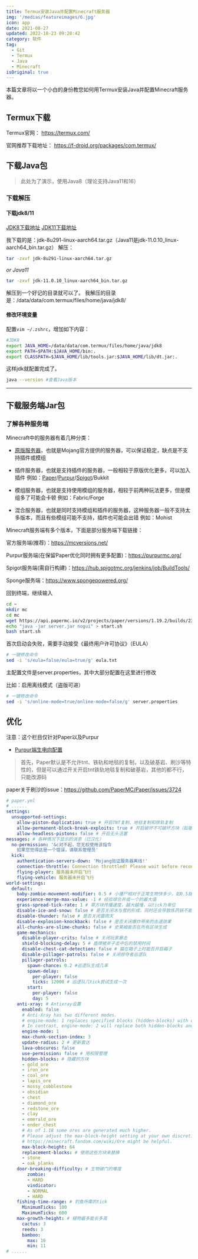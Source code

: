 ```yaml
---
title: Termux安装Java并配置Minecraft服务器
img: '/medias/featureimages/6.jpg'
icon: app
date: 2021-08-27
updated: 2022-10-23 09:20:42
category: 软件
tag:
  - Git
  - Termux
  - Java
  - Minecraft
isOriginal: true
---
```


本篇文章将以一个小白的身份教您如何用Termux安装Java并配置Minecraft服务器。
<!-- more -->

## Termux下载
Termux官网：
https://termux.com/

官网推荐下载地址：
https://f-droid.org/packages/com.termux/

## 下载Java包

> 此处为了演示，使用Java8（理论支持Java11和16）

### 下载解压

#### 下载jdk8/11
[JDK8下载地址](https://www.oracle.com/java/technologies/javase/javase-jdk8-downloads.html)
[JDK11下载地址](https://www.oracle.com/java/technologies/javase-jdk11-downloads.html)

我下载的是：jdk-8u291-linux-aarch64.tar.gz（Java11是jdk-11.0.10_linux-aarch64_bin.tar.gz）
解压：
```bash
tar -zxvf jdk-8u291-linux-aarch64.tar.gz
```
*or Java11*
```bash
tar -zxvf jdk-11.0.10_linux-aarch64_bin.tar.gz
```
解压到一个好记的目录就可以了。
我解压的目录是：/data/data/com.termux/files/home/java/jdk8/

#### 修改环境变量
配置`vim ~/.zshrc`，增加如下内容：
```Bash
#JDK8
export JAVA_HOME=/data/data/com.termux/files/home/java/jdk8
export PATH=$PATH:$JAVA_HOME/bin:.
export CLASSPATH=$JAVA_HOME/lib/tools.jar:$JAVA_HOME/lib/dt.jar:.
```
这样jdk就配置完成了。

```Bash
java --version #查看Java版本
```
---
## 下载服务端Jar包

### 了解各种服务端
Minecraft中的服务器有着几种分类：

- [原版服务器](https://minecraft.net/zh-hans/download/server/)，也就是Mojang官方提供的服务器，可以保证稳定，缺点是不支持插件或模组

- 插件服务器，也就是支持插件的服务器，一般相较于原版优化更多，可以加入插件 例如：[Paper](https://papermc.io/downloads)/[Purpur](https://purpurmc.org/)/[Spigot](https://hub.spigotmc.org/jenkins/job/BuildTools/)/Bukkit

- 模组服务器，也就是支持使用模组的服务器，相较于前两种玩法更多，但是模组多了可能会卡顿 例如：Fabric/Forge

- 混合服务器，也就是同时支持模组和插件的服务器，这种服务器一般不支持太多版本，而且有些模组可能不支持，插件也可能会出错 例如：Mohist

Minecraft服务端有多个版本，下面是部分服务端下载链接：

官方服务端(推荐)：https://mcversions.net/

Purpur服务端(在保留Paper优化同时拥有更多配置)：https://purpurmc.org/

Spigot服务端(需自行构建)：https://hub.spigotmc.org/jenkins/job/BuildTools/

Sponge服务端：https://www.spongepowered.org/

回到终端，继续输入
```bash
cd ~
mkdir mc 
cd mc
wget https://api.papermc.io/v2/projects/paper/versions/1.19.2/builds/230/downloads/paper-1.19.2-230.jar #1.19.2 Paper 第230次构建
echo "java -jar server.jar nogui" > start.sh
bash start.sh
```
首次启动会失败，需要手动接受《最终用户许可协议》（EULA）
```bash
# 一键修改命令
sed -i 's/eula=false/eula=true/g' eula.txt
```
主配置文件是server.properties，其中大部分配置在这里进行修改

比如：启用离线模式（盗版可进）

```bash
# 一键修改命令
sed -i 's/online-mode=true/online-mode=false/g' server.properties
```

## 优化
注意：这个栏目仅针对Paper以及Purpur

- [Purpur端生电向配置](https://www.bilibili.com/read/cv18220927)

> 首先，Paper默认是不允许tnt、铁轨和地毯的复制，以及破基岩、刷沙等特性的，但是可以通过开关开启tnt铁轨地毯复制和破基岩，其他的都不行，只能改源码

paper关于刷沙的issue：https://github.com/PaperMC/Paper/issues/3724

```YAML paper.yml
# paper.yml
# ......
settings:
  unsupported-settings:
    allow-piston-duplication: true # 开启TNT复制、地毯复制和铁轨复制
    allow-permanent-block-break-exploits: true # 开启破坏不可破坏方块（如基岩、末地传送门）
    allow-headless-pistons: false # 开启无头活塞
messages: # 各种情况下显示的消息（已汉化）
  no-permission: '&c对不起，您无权使用该指令
    如果您觉得这是一个错误，请联系管理员'
  kick:
    authentication-servers-down: 'Mojang验证服务器离线!'
    connection-throttle: Connection throttled! Please wait before reconnecting.
    flying-player: 服务器未开启飞行
    flying-vehicle: 服务器未开启飞行
world-settings:
  default:
    baby-zombie-movement-modifier: 0.5 # 小僵尸相对于正常生物快多少，如0.5就是正常僵尸的速度*1.5,
    experience-merge-max-value: -1 # 经验球合并成一个的最大值
    grass-spread-tick-rate: 1 # 草方块传播速度，越大越慢，以tick为单位
    disable-ice-and-snow: false # 是否关闭冰与雪的形成，同时还会导致炼药锅不能被雨/雪填满
    disable-thunder: false # 是否关闭雷雨天
    disable-explosion-knockback: false # 是否关闭爆炸带来的击退效果
    all-chunks-are-slime-chunks: false # 史莱姆能否在所有区块生成
    game-mechanics:
      disable-player-crits: false # 关闭玩家暴击
      shield-blocking-delay: 5 # 盾牌被斧子击中后的禁用时间
      disable-chest-cat-detection: false # 猫在箱子上时能否开启箱子
      disable-pillager-patrols: false # 关闭掠夺者巡逻队
      pillager-patrols:
        spawn-chance: 0.2 #巡逻队生成几率
        spawn-delay:
          per-player: false
          ticks: 12000 # 巡逻队几tick尝试生成一次
        start:
          per-player: false
          day: 5
    anti-xray: # Antixray设置
      enabled: false
      # Anti-Xray has two different modes.
      # engine-mode: 1 replaces specified blocks (hidden-blocks) with other "fake" blocks, stone (deepslate at y < 0), netherrack, or end_stone based on the dimension.
      # In contrast, engine-mode: 2 will replace both hidden-blocks and replacement-blocks with randomly generated hidden-blocks.
      engine-mode: 1
      max-chunk-section-index: 3
      update-radius: 2 # 更新雷达
      lava-obscures: false
      use-permission: false # 用权限管理
      hidden-blocks: # 隐藏的方块
      - gold_ore
      - iron_ore
      - coal_ore
      - lapis_ore
      - mossy_cobblestone
      - obsidian
      - chest
      - diamond_ore
      - redstone_ore
      - clay
      - emerald_ore
      - ender_chest
      # As of 1.18 some ores are generated much higher.
      # Please adjust the max-block-height setting at your own discretion.
      # https://minecraft.fandom.com/wiki/Ore might be helpful.
      max-block-height: 64
      replacement-blocks: # 使用这些方块来替换
      - stone
      - oak_planks
    door-breaking-difficulty: # 生物破门的难度
        zombie:
        - HARD
        vindicator:
        - NORMAL
        - HARD
    fishing-time-range: # 钓鱼所需的tick
      MinimumTicks: 100
      MaximumTicks: 600
    max-growth-height: # 植物最多能长多高
      cactus: 3
      reeds: 3
      bamboo:
        max: 16
        min: 11
# ......
```